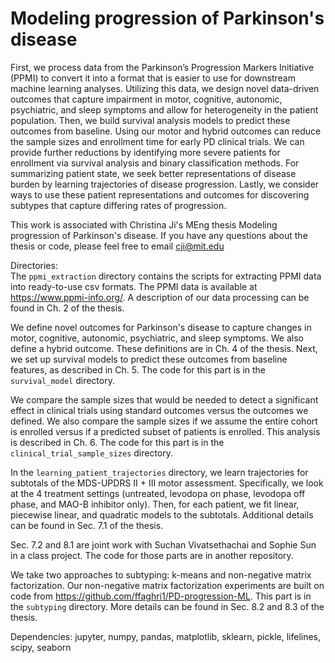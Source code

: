 # Modeling progression of Parkinson's disease

First, we process data from the Parkinson’s Progression Markers Initiative (PPMI) to convert it into a format that is easier to use for downstream machine learning analyses. Utilizing this data, we design novel data-driven outcomes that capture impairment in motor, cognitive, autonomic, psychiatric, and sleep symptoms and allow for heterogeneity in the patient population. Then, we build survival analysis models to predict these outcomes from baseline. Using our motor and hybrid outcomes can reduce the sample sizes and enrollment time for early PD clinical trials. We can provide further reductions by identifying more severe patients for enrollment via survival analysis and binary classification methods. For summarizing patient state, we seek better representations of disease burden by learning trajectories of disease progression. Lastly, we consider ways to use these patient representations and outcomes for discovering subtypes that capture differing rates of progression.

This work is associated with Christina Ji's MEng thesis Modeling progression of Parkinson's disease. If you have any questions about the thesis or code, please feel free to email cji@mit.edu

Directories:<br>
The `ppmi_extraction` directory contains the scripts for extracting PPMI data into ready-to-use csv formats. The PPMI data is available at https://www.ppmi-info.org/. A description of our data processing can be found in Ch. 2 of the thesis.

We define novel outcomes for Parkinson's disease to capture changes in motor, cognitive, autonomic, psychiatric, and sleep symptoms. We also define a hybrid outcome. These definitions are in Ch. 4 of the thesis. Next, we set up survival models to predict these outcomes from baseline features, as described in Ch. 5. The code for this part is in the `survival_model` directory.

We compare the sample sizes that would be needed to detect a significant effect in clinical trials using standard outcomes versus the outcomes we defined. We also compare the sample sizes if we assume the entire cohort is enrolled versus if a predicted subset of patients is enrolled. This analysis is described in Ch. 6. The code for this part is in the `clinical_trial_sample_sizes` directory.

In the `learning_patient_trajectories` directory, we learn trajectories for subtotals of the MDS-UPDRS II + III motor assessment. Specifically, we look at the 4 treatment settings (untreated, levodopa on phase, levodopa off phase, and MAO-B inhibitor only). Then, for each patient, we fit linear, piecewise linear, and quadratic models to the subtotals. Additional details can be found in Sec. 7.1 of the thesis.

Sec. 7.2 and 8.1 are joint work with Suchan Vivatsethachai and Sophie Sun in a class project. The code for those parts are in another repository.

We take two approaches to subtyping: k-means and non-negative matrix factorization. Our non-negative matrix factorization experiments are built on code from https://github.com/ffaghri1/PD-progression-ML. This part is in the `subtyping` directory. More details can be found in Sec. 8.2 and 8.3 of the thesis.

Dependencies: jupyter, numpy, pandas, matplotlib, sklearn, pickle, lifelines, scipy, seaborn